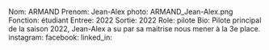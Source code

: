 Nom: ARMAND
Prenom: Jean-Alex
photo: ARMAND_Jean-Alex.png
Fonction: étudiant
Entree: 2022
Sortie: 2022
Role: pilote
Bio: Pilote principal de la saison 2022, Jean-Alex a su par sa maitrise nous mener à la 3e place.
instagram:
facebook:
linked_in: 